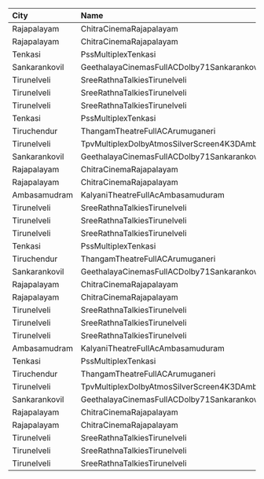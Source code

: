 | City          | Name                                            | Language |  Time | Type        | Price | Capacity | Booked |
| :------------ | :---------------------------------------------- | :------- | ----: | :---------- | ----: | -------: | -----: |
| Rajapalayam   | ChitraCinemaRajapalayam                         | Tamil    | 10:30 | Balcony     |  130₹ |       61 |     31 |
| Rajapalayam   | ChitraCinemaRajapalayam                         | Tamil    | 10:30 | FirstClass  |   50₹ |      480 |    243 |
| Tenkasi       | PssMultiplexTenkasi                             | Tamil    | 11:00 | FirstClass  |  130₹ |      286 |     52 |
| Sankarankovil | GeethalayaCinemasFullACDolby71Sankarankovil     | Tamil    | 11:00 | FirstClass  |  100₹ |      374 |    187 |
| Tirunelveli   | SreeRathnaTalkiesTirunelveli                    | Tamil    | 11:30 | Balcony     |  130₹ |      237 |    126 |
| Tirunelveli   | SreeRathnaTalkiesTirunelveli                    | Tamil    | 11:30 | FirstClass  |  100₹ |      149 |     74 |
| Tirunelveli   | SreeRathnaTalkiesTirunelveli                    | Tamil    | 11:30 | SecondClass |  100₹ |      320 |    158 |
| Tenkasi       | PssMultiplexTenkasi                             | Tamil    | 14:00 | FirstClass  |  130₹ |      286 |     52 |
| Tiruchendur   | ThangamTheatreFullACArumuganeri                 | Tamil    | 14:30 | FirstClass  |  100₹ |      217 |      6 |
| Tirunelveli   | TpvMultiplexDolbyAtmosSilverScreen4K3DAmbaiRoad | Tamil    | 14:30 | FirstClass  |   50₹ |      168 |     89 |
| Sankarankovil | GeethalayaCinemasFullACDolby71Sankarankovil     | Tamil    | 14:30 | FirstClass  |  100₹ |      374 |    187 |
| Rajapalayam   | ChitraCinemaRajapalayam                         | Tamil    | 14:30 | Balcony     |  130₹ |       61 |     31 |
| Rajapalayam   | ChitraCinemaRajapalayam                         | Tamil    | 14:30 | FirstClass  |   50₹ |      480 |    242 |
| Ambasamudram  | KalyaniTheatreFullAcAmbasamuduram               | Tamil    | 14:30 | FirstClass  |  100₹ |      239 |    140 |
| Tirunelveli   | SreeRathnaTalkiesTirunelveli                    | Tamil    | 14:40 | Balcony     |  130₹ |      237 |    126 |
| Tirunelveli   | SreeRathnaTalkiesTirunelveli                    | Tamil    | 14:40 | FirstClass  |  100₹ |      149 |     74 |
| Tirunelveli   | SreeRathnaTalkiesTirunelveli                    | Tamil    | 14:40 | SecondClass |  100₹ |      320 |    158 |
| Tenkasi       | PssMultiplexTenkasi                             | Tamil    | 18:00 | FirstClass  |  130₹ |      286 |     52 |
| Tiruchendur   | ThangamTheatreFullACArumuganeri                 | Tamil    | 18:30 | FirstClass  |  100₹ |      217 |      6 |
| Sankarankovil | GeethalayaCinemasFullACDolby71Sankarankovil     | Tamil    | 18:30 | FirstClass  |  100₹ |      374 |    187 |
| Rajapalayam   | ChitraCinemaRajapalayam                         | Tamil    | 18:30 | Balcony     |  130₹ |       61 |     31 |
| Rajapalayam   | ChitraCinemaRajapalayam                         | Tamil    | 18:30 | FirstClass  |   50₹ |      480 |    242 |
| Tirunelveli   | SreeRathnaTalkiesTirunelveli                    | Tamil    | 18:30 | Balcony     |  130₹ |      237 |    126 |
| Tirunelveli   | SreeRathnaTalkiesTirunelveli                    | Tamil    | 18:30 | FirstClass  |  100₹ |      149 |     74 |
| Tirunelveli   | SreeRathnaTalkiesTirunelveli                    | Tamil    | 18:30 | SecondClass |  100₹ |      320 |    158 |
| Ambasamudram  | KalyaniTheatreFullAcAmbasamuduram               | Tamil    | 18:30 | FirstClass  |  100₹ |      239 |    140 |
| Tenkasi       | PssMultiplexTenkasi                             | Tamil    | 22:00 | FirstClass  |  130₹ |      286 |     52 |
| Tiruchendur   | ThangamTheatreFullACArumuganeri                 | Tamil    | 22:15 | FirstClass  |  100₹ |      217 |      6 |
| Tirunelveli   | TpvMultiplexDolbyAtmosSilverScreen4K3DAmbaiRoad | Tamil    | 22:15 | FirstClass  |   50₹ |      168 |     89 |
| Sankarankovil | GeethalayaCinemasFullACDolby71Sankarankovil     | Tamil    | 22:30 | FirstClass  |  100₹ |      374 |    187 |
| Rajapalayam   | ChitraCinemaRajapalayam                         | Tamil    | 22:30 | Balcony     |  130₹ |       61 |     31 |
| Rajapalayam   | ChitraCinemaRajapalayam                         | Tamil    | 22:30 | FirstClass  |   50₹ |      480 |    242 |
| Tirunelveli   | SreeRathnaTalkiesTirunelveli                    | Tamil    | 22:30 | Balcony     |  130₹ |      237 |    126 |
| Tirunelveli   | SreeRathnaTalkiesTirunelveli                    | Tamil    | 22:30 | FirstClass  |  100₹ |      149 |     74 |
| Tirunelveli   | SreeRathnaTalkiesTirunelveli                    | Tamil    | 22:30 | SecondClass |  100₹ |      320 |    158 |